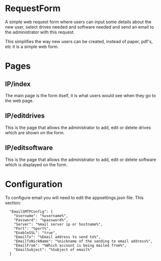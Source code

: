 # RequestForm

A simple web request form where users can input some details about the new user, select drives needed and software needed and send an email to the administrator with this request. 

This simplifies the way new users can be created, instead of paper, pdf's, etc it is a simple web form. 


# Pages
## IP/index
The main page is the form itself, it is what users would see when they go to the web page. 

## IP/editdrives
This is the page that allows the administrator to add, edit or delete drives which are shown on the form. 

## IP/editsoftware
This is the page that allows the administrator to add, edit or delete software which is displayed on the form. 

# Configuration
To configure email you will need to edit the appsettings.json file. 
This section:
```
  "EmailSMTPConfig": {
    "Username": "%username%",
    "Password": "%password%",
    "Server": "%mail server ip or hostname%",
    "Port": "%port%",
    "EnableSSL": "true",
    "EmailTo": "%Email address to send to%",
    "EmailToNickName": "%nickname of the sending to email address%",
    "EmailFrom": "%Which account is being mailed from%",
    "EmailSubject": "%Subject of email%"
  }
  ```
